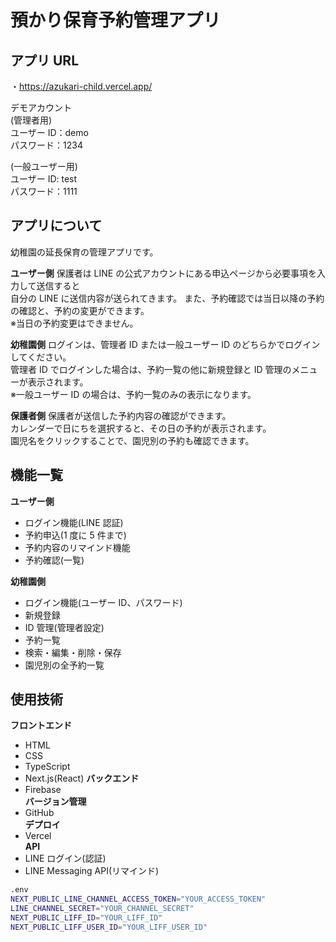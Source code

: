 # 預かり保育予約管理アプリ

## アプリ URL

・https://azukari-child.vercel.app/

デモアカウント  
(管理者用)  
ユーザー ID：demo  
パスワード：1234

(一般ユーザー用)  
ユーザー ID: test  
パスワード：1111

## アプリについて

幼稚園の延長保育の管理アプリです。

**ユーザー側**
保護者は LINE の公式アカウントにある申込ページから必要事項を入力して送信すると  
自分の LINE に送信内容が送られてきます。
また、予約確認では当日以降の予約の確認と、予約の変更ができます。  
※当日の予約変更はできません。

**幼稚園側**
ログインは、管理者 ID または一般ユーザー ID のどちらかでログインしてください。  
管理者 ID でログインした場合は、予約一覧の他に新規登録と ID 管理のメニューが表示されます。  
※一般ユーザー ID の場合は、予約一覧のみの表示になります。

**保護者側**
保護者が送信した予約内容の確認ができます。  
カレンダーで日にちを選択すると、その日の予約が表示されます。  
園児名をクリックすることで、園児別の予約も確認できます。

## 機能一覧

**ユーザー側**

- ログイン機能(LINE 認証)
- 予約申込(1 度に 5 件まで)
- 予約内容のリマインド機能
- 予約確認(一覧)

**幼稚園側**

- ログイン機能(ユーザー ID、パスワード)
- 新規登録
- ID 管理(管理者設定)
- 予約一覧
- 検索・編集・削除・保存
- 園児別の全予約一覧

## 使用技術

**フロントエンド**

- HTML
- CSS
- TypeScript
- Next.js(React)
  **バックエンド**
- Firebase  
  **バージョン管理**
- GitHub  
  **デプロイ**
- Vercel  
  **API**
- LINE ログイン(認証)
- LINE Messaging API(リマインド)

```bash
.env
NEXT_PUBLIC_LINE_CHANNEL_ACCESS_TOKEN="YOUR_ACCESS_TOKEN"
LINE_CHANNEL_SECRET="YOUR_CHANNEL_SECRET"
NEXT_PUBLIC_LIFF_ID="YOUR_LIFF_ID"
NEXT_PUBLIC_LIFF_USER_ID="YOUR_LIFF_USER_ID"
```
